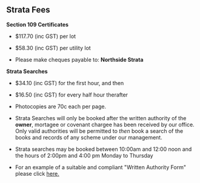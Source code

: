 ## Strata Fees ##
**Section 109 Certificates**



- $117.70 (inc GST) per lot


- $58.30 (inc GST) per utility lot


- Please make cheques payable to: **Northside Strata**
 

**Strata Searches**



- $34.10 (inc GST) for the first hour, and then


- $16.50 (inc GST) for every half hour therafter


- Photocopies are 70c each per page.


- Strata Searches will only be booked after the written authority of the **owner**, mortagee or covenant chargee has been received by our office. Only valid authorities will be permitted to *then* book a search of the books and records of any scheme under our management.

- Strata searches may be booked between 10:00am and 12:00 noon and the hours of 2:00pm and 4:00 pm Monday to Thursday


- For an example of a suitable and compliant "Written Authority Form" please click [here.](http://sampe_documents_written_authority_form "Written Authority Form") 